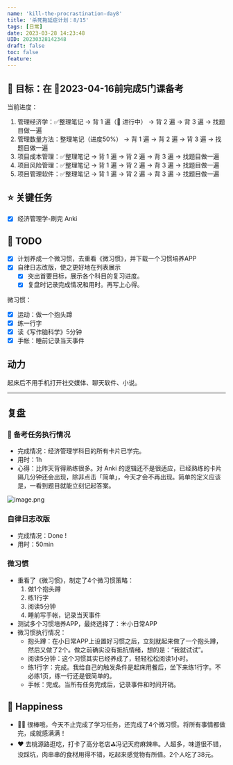 ```yaml
---
name: 'kill-the-procrastination-day8'
title: '杀死拖延症计划：8/15'
tags: [日常]
date: 2023-03-28 14:23:48
UID: 20230328142348
draft: false
toc: false
feature: 
---
```


## 🎯 目标：在 📅2023-04-16前完成5门课备考
当前进度：
1. 管理经济学：✅整理笔记 → 背 1 遍（🔴 进行中） → 背 2 遍 → 背 3 遍 → 找题目做一遍
2. 管理数量方法：整理笔记（进度50%） → 背 1 遍 → 背 2 遍 → 背 3 遍 → 找题目做一遍
3. 项目成本管理：✅整理笔记 → 背 1 遍 → 背 2 遍 → 背 3 遍 → 找题目做一遍
4. 项目风险管理：✅整理笔记 → 背 1 遍 → 背 2 遍 → 背 3 遍 → 找题目做一遍
5. 项目管理软件：✅整理笔记 → 背 1 遍 → 背 2 遍 → 背 3 遍 → 找题目做一遍


## ⭐️ 关键任务
- [x] 经济管理学-刷完 Anki

<!--more-->

## 📝 TODO
- [x] 计划养成一个微习惯，去重看《微习惯》，并下载一个习惯培养APP
- [x] 自律日志改版，使之更好地在列表展示
	- [x] 突出首要目标，展示各个科目的复习进度。
	- [x] 复盘时记录完成情况和用时。再写上心得。

微习惯：
- [x] 运动：做一个抱头蹲
- [x] 练一行字
- [x] 读《写作脑科学》5分钟
- [x] 手帐：睡前记录当天事件

## 动力

起床后不用手机打开社交媒体、聊天软件、小说。

---
## 复盘
### 💯 备考任务执行情况
- 完成情况：经济管理学科目的所有卡片已学完。
- 用时：1h
- 心得：比昨天背得熟练很多。对 Anki 的逻辑还不是很适应，已经熟练的卡片隔几分钟还会出现，除非点击「简单」，今天才会不再出现。简单的定义应该是，一看到题目就能立刻记起答案。

![image.png](https://s2.loli.net/2023/03/28/BFtpsAKWkbm56wD.png)


### 自律日志改版
- 完成情况：Done !
- 用时：50min

### 微习惯
- 重看了《微习惯》，制定了4个微习惯策略：
	1. 做1个抱头蹲
	2. 练1行字
	3. 阅读5分钟
	4. 睡前写手帐，记录当天事件
- 测试多个习惯培养APP，最终选择了：☀️小日常APP
- 微习惯执行情况：
	- 抱头蹲：在小日常APP上设置好习惯之后，立刻就起来做了一个抱头蹲，然后又做了2个。做之前确实没有抵抗情绪，想的是：“我就试试”。
	- 阅读5分钟：这个习惯其实已经养成了，轻轻松松阅读1小时。
	- 练1行字：完成。我给自己的触发条件是起床用餐后，坐下来练1行字。不必练1页，练一行还是很简单的。
	- 手帐：完成。当所有任务完成后，记录事件和时间开销。

## 🎉 Happiness
- 👍🏻 很棒哦，今天不止完成了学习任务，还完成了4个微习惯。将所有事情都做完，成就感满满！
- ❤️ 去桃源路逛吃，打卡了高分老店⛳️冯记天府麻辣串。人超多，味道很不错，没踩坑，肉串串的食材用得不错，吃起来感觉物有所值。2个人吃了38元。
